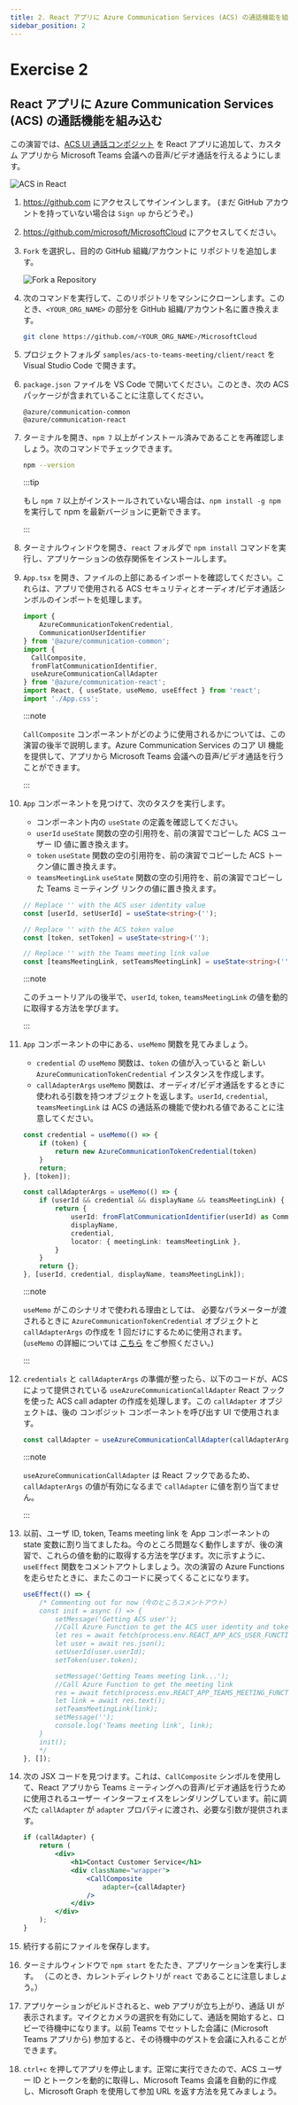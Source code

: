 ```yaml
---
title: 2. React アプリに Azure Communication Services (ACS) の通話機能を組み込む
sidebar_position: 2
---
```


# Exercise 2

## React アプリに Azure Communication Services (ACS) の通話機能を組み込む

この演習では、[ACS UI 通話コンポジット](https://azure.github.io/communication-ui-library/?path=/docs/composites-call-joinexistingcall--join-existing-call) を React アプリに追加して、カスタム アプリから Microsoft Teams 会議への音声/ビデオ通話を行えるようにします。


![ACS in React](/img/acs-to-teams/2-acs-react.png "ACS in React")

1. https://github.com にアクセスしてサインインします。 (まだ GitHub アカウントを持っていない場合は `Sign up` からどうぞ。)

1. https://github.com/microsoft/MicrosoftCloud にアクセスしてください。

1. `Fork` を選択し、目的の GitHub 組織/アカウントに リポジトリを追加します。

    ![Fork a Repository](/img/acs-to-teams/fork-repo.png "Fork a Repository")

1. 次のコマンドを実行して、このリポジトリをマシンにクローンします。このとき、`<YOUR_ORG_NAME>` の部分を GitHub 組織/アカウント名に置き換えます。

    ```bash
    git clone https://github.com/<YOUR_ORG_NAME>/MicrosoftCloud
    ```

1. プロジェクトフォルダ `samples/acs-to-teams-meeting/client/react` を Visual Studio Code で開きます。

1. `package.json` ファイルを VS Code で開いてください。このとき、次の ACS パッケージが含まれていることに注意してください。

    ```
    @azure/communication-common 
    @azure/communication-react
    ``` 

1. ターミナルを開き、`npm 7` 以上がインストール済みであることを再確認しましょう。次のコマンドでチェックできます。

    ```bash
    npm --version
    ```

    :::tip
    
    もし `npm 7` 以上がインストールされていない場合は、`npm install -g npm` を実行して npm を最新バージョンに更新できます。

    :::

1. ターミナルウィンドウを開き、`react` フォルダで `npm install` コマンドを実行し、アプリケーションの依存関係をインストールします。

1. `App.tsx` を開き、ファイルの上部にあるインポートを確認してください。これらは、アプリで使用される ACS セキュリティとオーディオ/ビデオ通話シンボルのインポートを処理します。

    ```typescript
    import { 
        AzureCommunicationTokenCredential,
        CommunicationUserIdentifier 
    } from '@azure/communication-common';
    import {  
      CallComposite, 
      fromFlatCommunicationIdentifier, 
      useAzureCommunicationCallAdapter 
    } from '@azure/communication-react';
    import React, { useState, useMemo, useEffect } from 'react';
    import './App.css';
    ```

    :::note
    
    `CallComposite` コンポーネントがどのように使用されるかについては、この演習の後半で説明します。Azure Communication Services のコア UI 機能を提供して、アプリから Microsoft Teams 会議への音声/ビデオ通話を行うことができます。

    :::

1. `App` コンポーネントを見つけて、次のタスクを実行します。
    - コンポーネント内の `useState` の定義を確認してください。
    - `userId` `useState` 関数の空の引用符を、前の演習でコピーした ACS ユーザー ID 値に置き換えます。
    - `token` `useState` 関数の空の引用符を、前の演習でコピーした ACS トークン値に置き換えます。
    - `teamsMeetingLink` `useState` 関数の空の引用符を、前の演習でコピーした Teams ミーティング リンクの値に置き換えます。

    ```typescript
    // Replace '' with the ACS user identity value
    const [userId, setUserId] = useState<string>('');

    // Replace '' with the ACS token value
    const [token, setToken] = useState<string>('');

    // Replace '' with the Teams meeting link value
    const [teamsMeetingLink, setTeamsMeetingLink] = useState<string>('');
    ```

    :::note
    
    このチュートリアルの後半で、`userId`, `token`, `teamsMeetingLink` の値を動的に取得する方法を学びます。

    :::

1. `App` コンポーネントの中にある、`useMemo` 関数を見てみましょう。
    -  `credential` の `useMemo` 関数は、`token` の値が入っていると 新しい `AzureCommunicationTokenCredential` インスタンスを作成します。
    - `callAdapterArgs` `useMemo` 関数は、オーディオ/ビデオ通話をするときに使われる引数を持つオブジェクトを返します。`userId`, `credential`, `teamsMeetingLink` は ACS の通話系の機能で使われる値であることに注意してください。

    ```typescript
    const credential = useMemo(() => {
        if (token) {
            return new AzureCommunicationTokenCredential(token)
        }
        return;
    }, [token]);

    const callAdapterArgs = useMemo(() => {
        if (userId && credential && displayName && teamsMeetingLink) {
            return {
                userId: fromFlatCommunicationIdentifier(userId) as CommunicationUserIdentifier,
                displayName,
                credential,
                locator: { meetingLink: teamsMeetingLink },
            }
        }
        return {};
    }, [userId, credential, displayName, teamsMeetingLink]);
    ```

    :::note
    
    `useMemo` がこのシナリオで使われる理由としては、
    必要なパラメーターが渡されるときに `AzureCommunicationTokenCredential` オブジェクトと `callAdapterArgs` の作成を 1 回だけにするために使用されます。   
    (`useMemo` の詳細については [こちら](https://reactjs.org/docs/hooks-reference.html#usememo) をご参照ください。)
    
    :::

1. `credentials` と `callAdapterArgs` の準備が整ったら、以下のコードが、ACS によって提供されている `useAzureCommunicationCallAdapter` React フックを使った ACS call adapter の作成を処理します。この `callAdapter` オブジェクトは、後の コンポジット コンポーネントを呼び出す UI で使用されます。

    ```typescript
    const callAdapter = useAzureCommunicationCallAdapter(callAdapterArgs);
    ```

    :::note

    `useAzureCommunicationCallAdapter` は React フックであるため、 `callAdapterArgs` の値が有効になるまで `callAdapter` に値を割り当てません。
    
    :::

1. 以前、ユーザ ID, token, Teams meeting link を App コンポーネントの state 変数に割り当てましたね。今のところ問題なく動作しますが、後の演習で、これらの値を動的に取得する方法を学びます。次に示すように、`useEffect` 関数をコメントアウトしましょう。次の演習の Azure Functions を走らせたときに、またこのコードに戻ってくることになります。

    ```typescript
    useEffect(() => {
        /* Commenting out for now（今のところコメントアウト）
        const init = async () => {
            setMessage('Getting ACS user');
            //Call Azure Function to get the ACS user identity and token
            let res = await fetch(process.env.REACT_APP_ACS_USER_FUNCTION as string);
            let user = await res.json();
            setUserId(user.userId);
            setToken(user.token);

            setMessage('Getting Teams meeting link...');
            //Call Azure Function to get the meeting link
            res = await fetch(process.env.REACT_APP_TEAMS_MEETING_FUNCTION as string);
            let link = await res.text();
            setTeamsMeetingLink(link);
            setMessage('');
            console.log('Teams meeting link', link);
        }
        init();
        */
    }, []);
    ```

1. 次の JSX コードを見つけます。これは、`CallComposite` シンボルを使用して、React アプリから Teams ミーティングへの音声/ビデオ通話を行うために使用されるユーザー インターフェイスをレンダリングしています。前に調べた `callAdapter` が `adapter` プロパティに渡され、必要な引数が提供されます。

    ```jsx
    if (callAdapter) {
        return (
            <div>
                <h1>Contact Customer Service</h1>
                <div className="wrapper">
                    <CallComposite
                        adapter={callAdapter} 
                    />
                </div>
            </div>
        );
    }
    ```

1. 続行する前にファイルを保存します。

1. ターミナルウィンドウで `npm start` をたたき、アプリケーションを実行します。 （このとき、カレントディレクトリが `react` であることに注意しましょう。）

1. アプリケーションがビルドされると、web アプリが立ち上がり、通話 UI が表示されます。マイクとカメラの選択を有効にして、通話を開始すると、ロビーで待機中になります。以前 Teams でセットした会議に (Microsoft Teams アプリから) 参加すると、その待機中のゲストを会議に入れることができます。

1. `ctrl+c` を押してアプリを停止します。正常に実行できたので、ACS ユーザー ID とトークンを動的に取得し、Microsoft Teams 会議を自動的に作成し、Microsoft Graph を使用して参加 URL を返す方法を見てみましょう。
